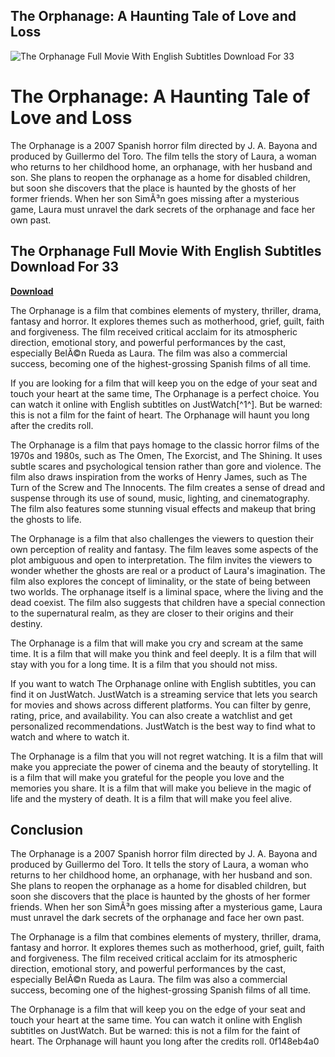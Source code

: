 ## The Orphanage: A Haunting Tale of Love and Loss

 
![The Orphanage Full Movie With English Subtitles Download For 33](https://m.media-amazon.com/images/M/MV5BMTAxMDE4Mzc3ODNeQTJeQWpwZ15BbWU4MDY2Mjg4MDcx._V1_FMjpg_UX1000_.jpg)

 
# The Orphanage: A Haunting Tale of Love and Loss
 
The Orphanage is a 2007 Spanish horror film directed by J. A. Bayona and produced by Guillermo del Toro. The film tells the story of Laura, a woman who returns to her childhood home, an orphanage, with her husband and son. She plans to reopen the orphanage as a home for disabled children, but soon she discovers that the place is haunted by the ghosts of her former friends. When her son SimÃ³n goes missing after a mysterious game, Laura must unravel the dark secrets of the orphanage and face her own past.
 
## The Orphanage Full Movie With English Subtitles Download For 33


[**Download**](https://www.google.com/url?q=https%3A%2F%2Furllio.com%2F2tKym3&sa=D&sntz=1&usg=AOvVaw1nMzllEJ5lBaqIaNNOux3j)

 
The Orphanage is a film that combines elements of mystery, thriller, drama, fantasy and horror. It explores themes such as motherhood, grief, guilt, faith and forgiveness. The film received critical acclaim for its atmospheric direction, emotional story, and powerful performances by the cast, especially BelÃ©n Rueda as Laura. The film was also a commercial success, becoming one of the highest-grossing Spanish films of all time.
 
If you are looking for a film that will keep you on the edge of your seat and touch your heart at the same time, The Orphanage is a perfect choice. You can watch it online with English subtitles on JustWatch[^1^]. But be warned: this is not a film for the faint of heart. The Orphanage will haunt you long after the credits roll.

The Orphanage is a film that pays homage to the classic horror films of the 1970s and 1980s, such as The Omen, The Exorcist, and The Shining. It uses subtle scares and psychological tension rather than gore and violence. The film also draws inspiration from the works of Henry James, such as The Turn of the Screw and The Innocents. The film creates a sense of dread and suspense through its use of sound, music, lighting, and cinematography. The film also features some stunning visual effects and makeup that bring the ghosts to life.
 
The Orphanage is a film that also challenges the viewers to question their own perception of reality and fantasy. The film leaves some aspects of the plot ambiguous and open to interpretation. The film invites the viewers to wonder whether the ghosts are real or a product of Laura's imagination. The film also explores the concept of liminality, or the state of being between two worlds. The orphanage itself is a liminal space, where the living and the dead coexist. The film also suggests that children have a special connection to the supernatural realm, as they are closer to their origins and their destiny.
 
The Orphanage is a film that will make you cry and scream at the same time. It is a film that will make you think and feel deeply. It is a film that will stay with you for a long time. It is a film that you should not miss.

If you want to watch The Orphanage online with English subtitles, you can find it on JustWatch. JustWatch is a streaming service that lets you search for movies and shows across different platforms. You can filter by genre, rating, price, and availability. You can also create a watchlist and get personalized recommendations. JustWatch is the best way to find what to watch and where to watch it.
 
The Orphanage is a film that you will not regret watching. It is a film that will make you appreciate the power of cinema and the beauty of storytelling. It is a film that will make you grateful for the people you love and the memories you share. It is a film that will make you believe in the magic of life and the mystery of death. It is a film that will make you feel alive.
 
## Conclusion
 
The Orphanage is a 2007 Spanish horror film directed by J. A. Bayona and produced by Guillermo del Toro. It tells the story of Laura, a woman who returns to her childhood home, an orphanage, with her husband and son. She plans to reopen the orphanage as a home for disabled children, but soon she discovers that the place is haunted by the ghosts of her former friends. When her son SimÃ³n goes missing after a mysterious game, Laura must unravel the dark secrets of the orphanage and face her own past.
 
The Orphanage is a film that combines elements of mystery, thriller, drama, fantasy and horror. It explores themes such as motherhood, grief, guilt, faith and forgiveness. The film received critical acclaim for its atmospheric direction, emotional story, and powerful performances by the cast, especially BelÃ©n Rueda as Laura. The film was also a commercial success, becoming one of the highest-grossing Spanish films of all time.
 
The Orphanage is a film that will keep you on the edge of your seat and touch your heart at the same time. You can watch it online with English subtitles on JustWatch. But be warned: this is not a film for the faint of heart. The Orphanage will haunt you long after the credits roll.
 0f148eb4a0
